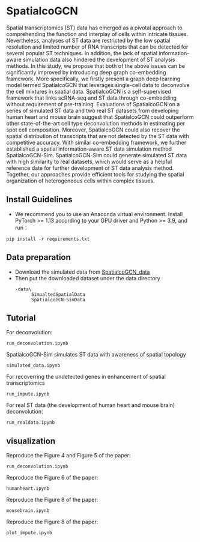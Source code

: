 # SpatialcoGCN
Spatial transcriptomics (ST) data has emerged as a pivotal approach to comprehending the function and interplay of cells within intricate tissues. Nevertheless, analyses of ST data are restricted by the low spatial resolution and limited number of RNA transcripts that can be detected for several popular ST techniques. In addition, the lack of spatial information-aware simulation data also hindered the development of ST analysis methods. In this study, we propose that both of the above issues can be significantly improved by introducing deep graph co-embedding framework. More specifically, we firstly present a graph deep learning model termed SpatialcoGCN that leverages single-cell data to deconvolve the cell mixtures in spatial data. SpatialcoGCN is a self-supervised framework that links scRNA-seq and ST data through co-embedding without requirement of pre-training. Evaluations of SpatialcoGCN on a series of simulated ST data and two real ST datasets from developing human heart and mouse brain suggest that SpatialcoGCN could outperform other state-of-the-art cell type deconvolution methods in estimating per spot cell composition. Moreover, SpatialcoGCN could also recover the spatial distribution of transcripts that are not detected by the ST data with competitive accuracy. With similar co-embedding framework, we further established a spatial information-aware ST data simulation method SpatialcoGCN-Sim. SpatialcoGCN-Sim could generate simulated ST data with high similarity to real datasets, which would serve as a helpful reference date for further development of ST data analysis method. Together, our approaches provide efficient tools for studying the spatial organization of heterogeneous cells within complex tissues.
## Install Guidelines
* We recommend you to use an Anaconda virtual environment. Install PyTorch >= 1.13 according to your GPU driver and Python >= 3.9, and run：

```
pip install -r requirements.txt
```
## Data preparation
* Download the simulated data from [SpatialcoGCN_data](https://figshare.com/articles/dataset/SpatialcoGCN_data/22682611) 
* Then put the downloaded dataset under the data directory
  ```
  -data\
        SimualtedSpatialData
        SpatialcoGCN-SimData
  ```
## Tutorial
For deconvolution:
  ```
  run_deconvolution.ipynb
  ```

SpatialcoGCN-Sim simulates ST data with awareness of spatial topology
  ```
  simulated_data.ipynb
  ```

For recoverring the undetected genes in enhancement of spatial transcriptomics
  ```
  run_impute.ipynb
  ```
For real ST data (the development of human heart and mouse brain) deconvolution:
  ```
  run_realdata.ipynb
  ```
  
## visualization
Reproduce the Figure 4 and Figure 5 of the paper:
  ```
  run_deconvolution.ipynb
  ```
Reproduce the Figure 6 of the paper:
  ```
  humanheart.ipynb
  ```
  
Reproduce the Figure 8 of the paper:
  ```
  mousebrain.ipynb
  ```
  
Reproduce the Figure 8 of the paper:
  ```
  plot_impute.ipynb
  ```
